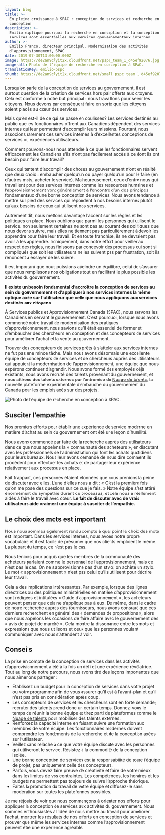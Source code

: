 ```yaml
---
layout: blog
title: >-
  En pleine croissance à SPAC : conception de services et recherche en
  conception
description: >-
  Emilio explique pourquoi la recherche en conception et la conception de
  services sont essentielles aux services gouvernementaux internes.
author: >-
  Emilio Franco, directeur principal, Modernisation des activités
  d’approvisionnement, SPAC
date: 2019-07-30T13:00:00.000Z
image: https://de2an9clyit2x.cloudfront.net/pspc_team_1_d45ef92076.jpg
image-alt: Photo de l’équipe de recherche en conception à SPAC.
translationKey: emilio-pspc
thumb: https://de2an9clyit2x.cloudfront.net/small_pspc_team_1_d45ef92076.jpg
---
```

Lorsqu’on parle de la conception de services au gouvernement, il est surtout question de la création de services hors pair offerts aux citoyens. Cela est conforme à notre but principal : nous travaillons pour servir les citoyens. Nous devons par conséquent faire en sorte que les citoyens soient placés au cœur des services.

Mais qu’en est-il de ce qui se passe en coulisses? Les services destinés au public que les fonctionnaires offrent aux Canadiens dépendent des services internes qui leur permettent d’accomplir leurs missions. Pourtant, nous associons rarement ces services internes à d’excellentes conceptions de services ou expériences utilisateurs.

Comment pouvons-nous nous attendre à ce que les fonctionnaires servent efficacement les Canadiens s’ils n’ont pas facilement accès à ce dont ils ont besoin pour faire leur travail?

Ceux qui tentent d’accomplir des choses au gouvernement n’ont en réalité que deux choix : embaucher quelqu’un ou payer quelqu’un pour le faire (en d’autres mots, acheter le service). Malheureusement, ceux d’entre nous qui travaillent pour des services internes comme les ressources humaines et l’approvisionnement vont généralement à l’encontre d’un des principes fondamentaux d’une bonne conception de services. Nous avons tendance à mettre sur pied des services qui répondent à nos besoins internes plutôt qu’aux besoins de ceux qui utilisent nos services.

Autrement dit, nous mettons davantage l’accent sur les règles et les politiques en place. Nous oublions que parmi les personnes qui utilisent le service, non seulement certaines ne sont pas au courant des politiques que nous devons suivre, mais elles ne tiennent pas particulièrement à devoir les apprendre pour faire leur travail. Et en toute franchise, ils ne devraient pas avoir à les apprendre. Ironiquement, dans notre effort pour veiller au respect des règles, nous finissons par concevoir des processus qui sont si compliqués que soit les utilisateurs ne les suivent pas par frustration, soit ils renoncent à essayer de les suivre.

Il est important que nous puissions atteindre un équilibre, celui de s’assurer que nous remplissons nos obligations tout en facilitant le plus possible les activités du gouvernement.

**Il existe un besoin fondamental d’accroître la conception de services au sein du gouvernement et d’appliquer à nos services internes la même optique axée sur l’utilisateur que celle que nous appliquons aux services destinés aux citoyens.**

À Services publics et Approvisionnement Canada (SPAC), nous servons les Canadiens en servant le gouvernement. C’est pourquoi, lorsque nous avons commencé notre travail de modernisation des pratiques d’approvisionnement, nous savions qu’il était essentiel de former et d’embaucher des chercheurs en conception et des concepteurs de services pour améliorer l’achat et la vente au gouvernement.

Trouver des concepteurs de services prêts à s’atteler aux services internes ne fut pas une mince tâche. Mais nous avons désormais une excellente équipe de concepteurs de services et de chercheurs auprès des utilisateurs qui appuient la modernisation de l’approvisionnement, une équipe que nous espérons continuer d’agrandir. Nous avons formé des employés déjà existants, nous avons recruté des talents provenant du gouvernement, et nous attirons des talents externes par l’entremise du [Nuage de talents](https://talent.canada.ca/fr), la nouvelle plateforme expérimentale d’embauche du gouvernement du Canada pour les emplois axés sur des projets.

![Photo de l’équipe de recherche en conception à SPAC.](https://de2an9clyit2x.cloudfront.net/pspc_team_2_19f5e7b2f2.jpg)

## Susciter l’empathie

Nos premiers efforts pour établir une expérience de service moderne en matière d’achat au sein du gouvernement ont été une leçon d’humilité.

Nous avons commencé par faire de la recherche auprès des utilisateurs dans ce que nous appelons la « communauté des acheteurs », en discutant avec les professionnels de l’administration qui font les achats quotidiens pour leurs bureaux. Nous leur avons demandé de nous dire comment ils procèdent pour effectuer les achats et de partager leur expérience relativement aux processus en place.

Fait frappant, ces personnes étaient étonnées que nous prenions la peine de discuter avec elles. L’une d’elles nous a dit : « C’est la première fois qu’on me pose des questions sur ce que je fais. » Notre équipe s’est attiré énormément de sympathie durant ce processus, et cela nous a réellement aidés à faire le travail avec cœur. **Le fait de discuter avec de vrais utilisateurs aide vraiment une équipe à susciter de l’empathie.**

## Le choix des mots est important

Nous nous sommes également rendu compte à quel point le choix des mots est important. Dans les services internes, nous avons notre propre vocabulaire et il est facile de présumer que nos clients emploient le même. La plupart du temps, ce n’est pas le cas.

Nous tenions pour acquis que les membres de la communauté des acheteurs parlaient comme le personnel de l’approvisionnement, mais ce n’est pas le cas. On ne s’approvisionne pas d’un stylo; on achète un stylo. Le mot « approvisionnement » n’est pas celui qu’ils utilisent pour décrire leur travail.

Cela a des implications intéressantes. Par exemple, lorsque des lignes directrices ou des politiques ministérielles en matière d’approvisionnement sont rédigées et intitulées « Guide d’approvisionnement », les acheteurs peuvent penser que cela ne s’applique pas à eux. De même, dans le cadre de notre recherche auprès des fournisseurs, nous avons constaté que ces derniers recherchent en général des « demandes de propositions », alors que nous appelons les occasions de faire affaire avec le gouvernement des « avis de projet de marché ». Cela montre la dissonance entre les mots et expressions que nous utilisons et ceux que les personnes voulant communiquer avec nous s’attendent à voir.

## Conseils

La prise en compte de la conception de services dans les activités d’approvisionnement a été à la fois un défi et une expérience révélatrice. Tout au long de notre parcours, nous avons tiré des leçons importantes que nous aimerions partager :

* Établissez un budget pour la conception de services dans votre projet ou votre programme afin de vous assurer qu’il est à l’avant-plan et qu’il n’est pas pris en considération après coup.
* Les concepteurs de services et les chercheurs sont en forte demande; recruter des talents prend donc un certain temps. Donnez-vous le temps de réunir la bonne équipe et tirez parti de plateformes comme le [Nuage de talents](https://talent.canada.ca/fr) pour mobiliser des talents externes.
* Renforcez la capacité interne en faisant suivre une formation aux membres de votre équipe. Les fonctionnaires modernes doivent comprendre les fondements de la recherche et de la conception axées sur l’utilisateur.
* Veillez sans relâche à ce que votre équipe discute avec les personnes qui utiliseront le service. Résistez à la commodité de la conception isolée.
* Une bonne conception de services est la responsabilité de toute l’équipe de projet, pas uniquement celle des concepteurs.
* Parfois, vous devez faire preuve de créativité et faire de votre mieux dans les limites de vos contraintes. Les compétences, les horaires et les budgets ne permettent pas toujours de suivre l’approche théorique.
* Faites la promotion du travail de votre équipe et diffusez-le sans modération sur toutes les plateformes possibles.

Je me réjouis de voir que nous commençons à orienter nos efforts pour appliquer la conception de services aux activités du gouvernement. Nous sommes enthousiastes à l’idée de nous mettre au travail pour améliorer l’achat, montrer les résultats de nos efforts en conception de services et prouver que même les services internes comme l’approvisionnement peuvent être une expérience agréable.
